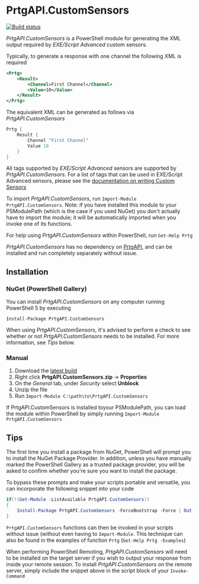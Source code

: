 # PrtgAPI.CustomSensors

[![Build status](https://img.shields.io/appveyor/ci/lordmilko/prtgapi-customsensors.svg)](https://ci.appveyor.com/project/lordmilko/prtgapi-customsensors)

*PrtgAPI.CustomSensors* is a PowerShell module for generating the XML output required by *EXE/Script Advanced* custom sensors.

Typically, to generate a response with one channel the following XML is required

```xml
<Prtg>
    <Result>
        <Channel>First Channel</Channel>
        <Value>10</Value>
    </Result>
</Prtg>
```
The equivalent XML can be generated as follows via *PrtgAPI.CustomSensors*
```powershell
Prtg {
    Result {
        Channel "First Channel"
        Value 10
    }
}
```

All tags supported by *EXE/Script Advanced* sensors are supported by *PrtgAPI.CustomSensors*. For a list of tags that can be used in EXE/Script Advanced sensors, please see the [documentation on writing Custom Sensors](https://prtg.paessler.com/api.htm?tabid=7&username=demo&password=demodemo)

To import *PrtgAPI.CustomSensors*, run `Import-Module PrtgAPI.CustomSensors`. Note: if you have installed this module to your PSModulePath (which is the case if you used NuGet) you don't actually have to import the module; it will be automatically imported when you invoke one of its functions.

For help using *PrtgAPI.CustomSensors* within PowerShell, run `Get-Help Prtg`

*PrtgAPI.CustomSensors* has no dependency on [PrtgAPI](https://github.com/lordmilko/PrtgAPI), and can be installed and run completely separately without issue.

## Installation

### NuGet (PowerShell Gallery)

You can install *PrtgAPI.CustomSensors* on any computer running PowerShell 5 by executing

`Install-Package PrtgAPI.CustomSensors`

When using *PrtgAPI.CustomSensors*, it's advised to perform a check to see whether or not *PrtgAPI.CustomSensors* needs to be installed. For more information, see *Tips* below.

### Manual

1. Download the [latest build](https://ci.appveyor.com/api/projects/lordmilko/prtgapi-customsensors/artifacts/PrtgAPI.CustomSensors.zip)
2. Right click **PrtgAPI.CustomSensors.zip** -> **Properties**
3. On the *General* tab, under *Security* select **Unblock**
4. Unzip the file
5. Run `Import-Module C:\path\to\PrtgAPI.CustomSensors`

If PrtgAPI.CustomSensors is installed toyour PSModulePath, you can load the module within PowerShell by simply running `Import-Module PrtgAPI.CustomSensors`

## Tips

The first time you install a package from NuGet, PowerShell will prompt you to install the NuGet Package Provider. In addition, unless you have manually marked the PowerShell Gallery as a trusted package provider, you will be asked to confirm whether you're sure you want to install the package.

To bypass these prompts and make your scripts portable and versatile, you can incorporate the following snippet into your code

```powershell
if(!(Get-Module -ListAvailable PrtgAPI.CustomSensors))
{
    Install-Package PrtgAPI.CustomSensors -ForceBootstrap -Force | Out-Null
}
```

`PrtgAPI.CustomSensors` functions can then be invoked in your scripts without issue (without even having to `Import-Module`. This technique can also be found in the examples of function `Prtg` (`Get-Help Prtg -Examples`)

When performing PowerShell Remoting, *PrtgAPI.CustomSensors* will need to be installed on the target server if you wish to output your response from inside your remote session. To install *PrtgAPI.CustomSensors* on the remote server, simply include the snippet above in the script block of your `Invoke-Command`
